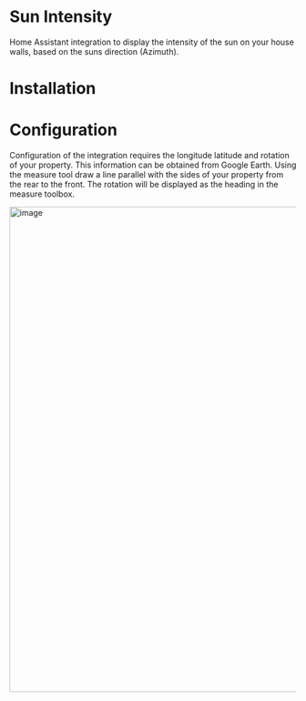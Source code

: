 # Sun Intensity
Home Assistant integration to display the intensity of the sun on your house walls, based on the suns direction (Azimuth).

# Installation



# Configuration

Configuration of the integration requires the longitude latitude and rotation of your property. This information can be obtained from Google Earth.
Using the measure tool draw a line parallel with the sides of your property from the rear to the front. The rotation will be displayed as the heading in the measure toolbox.

<img width="672" height="853" alt="image" src="https://github.com/user-attachments/assets/5750ecb5-b3b1-484f-ba22-80c384f3500f" />

